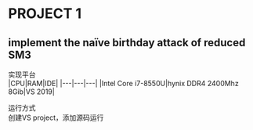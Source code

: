 # PROJECT 1 
## implement the naïve birthday attack of reduced SM3

实现平台<br>
|CPU|RAM|IDE|
|---|---|---|
|Intel Core i7-8550U|hynix DDR4 2400Mhz 8Gib|VS 2019|

运行方式<br>
创建VS project，添加源码运行
